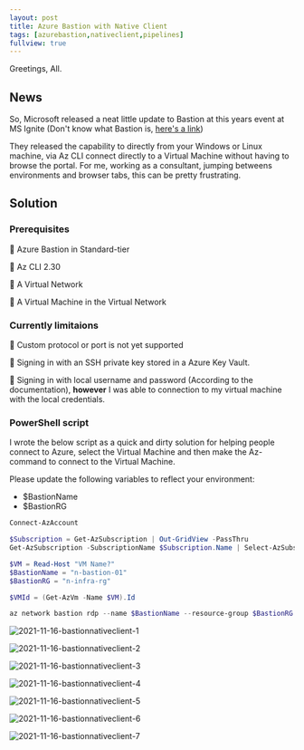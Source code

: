 ```yaml
---
layout: post
title: Azure Bastion with Native Client
tags: [azurebastion,nativeclient,pipelines]
fullview: true
---
```


Greetings, All.

## News

So, Microsoft released a neat little update to Bastion at this years event at MS Ignite (Don't know what Bastion is, [here's a link](https://docs.microsoft.com/en-us/azure/bastion/bastion-overview))

They released the capability to directly from your Windows or Linux machine, via Az CLI connect directly to a Virtual Machine without having to browse the portal.
For me, working as a consultant, jumping betweens environments and browser tabs, this can be pretty frustrating.

## Solution

### Prerequisites

📌 Azure Bastion in Standard-tier

📌 Az CLI 2.30

📌 A Virtual Network

📌 A Virtual Machine in the Virtual Network

### Currently limitaions

📌 Custom protocol or port is not yet supported

📌 Signing in with an SSH private key stored in a Azure Key Vault.

📌 Signing in with local username and password (According to the documentation), **however** I was able to connection to my virtual machine with the local credentials.

### PowerShell script

I wrote the below script as a quick and dirty solution for helping people connect to Azure, select the Virtual Machine and then make the Az-command to connect to the Virtual Machine.

Please update the following variables to reflect your environment:

* $BastionName
* $BastionRG

``` Powershell
Connect-AzAccount

$Subscription = Get-AzSubscription | Out-GridView -PassThru
Get-AzSubscription -SubscriptionName $Subscription.Name | Select-AzSubscription

$VM = Read-Host "VM Name?"
$BastionName = "n-bastion-01"
$BastionRG = "n-infra-rg"

$VMId = (Get-AzVm -Name $VM).Id

az network bastion rdp --name $BastionName --resource-group $BastionRG --target-resource-id $VMId
```

![2021-11-16-bastionnativeclient-1](https://raw.githubusercontent.com/egullbrandsson/egullbrandsson.github.io/master/assets/media/2021-11-16-bastionnativeclient/2021-11-16-bastionnativeclient-1.png)

![2021-11-16-bastionnativeclient-2](https://raw.githubusercontent.com/egullbrandsson/egullbrandsson.github.io/master/assets/media/2021-11-16-bastionnativeclient/2021-11-16-bastionnativeclient-2.png)

![2021-11-16-bastionnativeclient-3](https://raw.githubusercontent.com/egullbrandsson/egullbrandsson.github.io/master/assets/media/2021-11-16-bastionnativeclient/2021-11-16-bastionnativeclient-3.png)

![2021-11-16-bastionnativeclient-4](https://raw.githubusercontent.com/egullbrandsson/egullbrandsson.github.io/master/assets/media/2021-11-16-bastionnativeclient/2021-11-16-bastionnativeclient-4.png)

![2021-11-16-bastionnativeclient-5](https://raw.githubusercontent.com/egullbrandsson/egullbrandsson.github.io/master/assets/media/2021-11-16-bastionnativeclient/2021-11-16-bastionnativeclient-5.png)

![2021-11-16-bastionnativeclient-6](https://raw.githubusercontent.com/egullbrandsson/egullbrandsson.github.io/master/assets/media/2021-11-16-bastionnativeclient/2021-11-16-bastionnativeclient-6.png)

![2021-11-16-bastionnativeclient-7](https://raw.githubusercontent.com/egullbrandsson/egullbrandsson.github.io/master/assets/media/2021-11-16-bastionnativeclient/2021-11-16-bastionnativeclient-7.png)